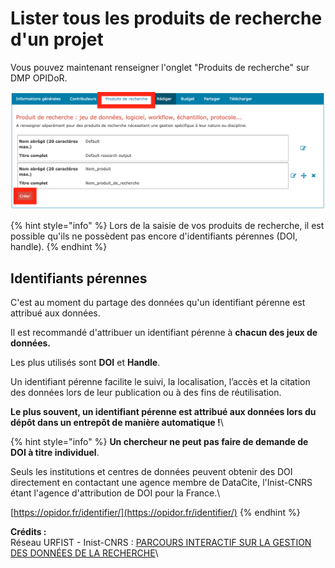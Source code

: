 # Lister tous les produits de recherche d'un projet

Vous pouvez maintenant renseigner l'onglet "Produits de recherche" sur DMP OPIDoR.

![Où renseigner les produits de recherche sur DMP OPIDoR ?](<../../.gitbook/assets/Screenshot 2022-04-25 at 10.12.02.png>)

{% hint style="info" %}
Lors de la saisie de vos produits de recherche, il est possible qu'ils ne possèdent pas encore d'identifiants pérennes (DOI, handle).
{% endhint %}

## Identifiants pérennes

C'est au moment du partage des données qu'un identifiant pérenne est attribué aux données.

Il est recommandé d'attribuer un identifiant pérenne à **chacun des jeux de données.**&#x20;

Les plus utilisés sont **DOI** et **Handle**.&#x20;

Un identifiant pérenne facilite le suivi, la localisation, l’accès et la citation des données lors de leur publication ou à des fins de réutilisation.

**Le plus souvent, un identifiant pérenne est attribué aux données lors du dépôt dans un entrepôt de manière automatique !**\


{% hint style="info" %}
**Un chercheur ne peut pas faire  de demande de DOI à titre individuel**. &#x20;

Seuls les institutions et centres de données peuvent obtenir des DOI directement en contactant une agence membre de DataCite, l'Inist-CNRS étant l'agence d'attribution de DOI pour la France.\


[https://opidor.fr/identifier/](https://opidor.fr/identifier/)
{% endhint %}

**Crédits :** \
Réseau URFIST - Inist-CNRS : [PARCOURS INTERACTIF SUR LA GESTION DES DONNÉES DE LA RECHERCHE](https://doranum.fr/enjeux-benefices/parcours-interactif-sur-la-gestion-des-donnees-de-la-recherche/)\
